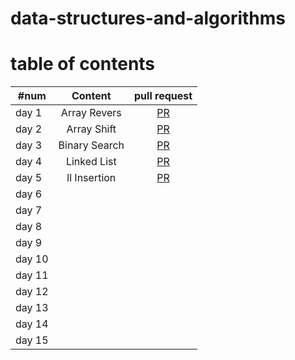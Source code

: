 # data-structures-and-algorithms


# table of contents

| #num     |    Content     |    pull request | 
|----------|:-----------:|:----------:|
| day 1    |      Array Revers       |  [PR](https://github.com/Hidayasyam-a401-advanced-javascript/data-structures-and-algorithms/pull/1)          |
| day 2    |    Array Shift         |    [PR](https://github.com/Hidayasyam-a401-advanced-javascript/data-structures-and-algorithms/pull/3)        |
| day 3    |       Binary Search      |  [PR](https://github.com/Hidayasyam-a401-advanced-javascript/data-structures-and-algorithms/pull/4)        |
| day 4    |     Linked List        |   [PR](https://github.com/Hidayasyam-a401-advanced-javascript/data-structures-and-algorithms/pull/6)         |
| day 5    |           ll Insertion  |  [PR](https://github.com/Hidayasyam-a401-advanced-javascript/data-structures-and-algorithms/pull/10)          |
| day 6    |             |            |
| day 7    |             |            |
| day 8    |             |            |
| day 9    |             |            |
| day 10   |             |            |
| day 11   |             |            |
| day 12   |             |            |
| day 13   |             |            |
| day 14   |             |            |
| day 15   |             |            |
